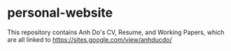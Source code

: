 # personal-website
This repository contains Anh Do's CV, Resume, and Working Papers, which are all linked to https://sites.google.com/view/anhducdo/

